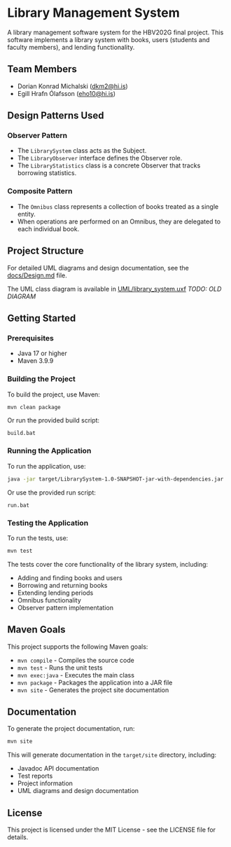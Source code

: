 # Library Management System

A library management software system for the HBV202G final project. This software implements a library system with books, users (students and faculty members), and lending functionality.

## Team Members

- Dorian Konrad Michalski (dkm2@hi.is)
- Egill Hrafn Ólafsson (eho10@hi.is)

## Design Patterns Used

### Observer Pattern

- The `LibrarySystem` class acts as the Subject.
- The `LibraryObserver` interface defines the Observer role.
- The `LibraryStatistics` class is a concrete Observer that tracks borrowing statistics.

### Composite Pattern

- The `Omnibus` class represents a collection of books treated as a single entity.
- When operations are performed on an Omnibus, they are delegated to each individual book.

## Project Structure

For detailed UML diagrams and design documentation, see the [docs/Design.md](docs/Design.md) file.

The UML class diagram is available in [UML/library_system.uxf](UML/library_system.uxf) _TODO: OLD DIAGRAM_

## Getting Started

### Prerequisites

- Java 17 or higher
- Maven 3.9.9

### Building the Project

To build the project, use Maven:

```bash
mvn clean package
```

Or run the provided build script:

```
build.bat
```

### Running the Application

To run the application, use:

```bash
java -jar target/LibrarySystem-1.0-SNAPSHOT-jar-with-dependencies.jar
```

Or use the provided run script:

```
run.bat
```

### Testing the Application

To run the tests, use:

```bash
mvn test
```

The tests cover the core functionality of the library system, including:

- Adding and finding books and users
- Borrowing and returning books
- Extending lending periods
- Omnibus functionality
- Observer pattern implementation

## Maven Goals

This project supports the following Maven goals:

- `mvn compile` - Compiles the source code
- `mvn test` - Runs the unit tests
- `mvn exec:java` - Executes the main class
- `mvn package` - Packages the application into a JAR file
- `mvn site` - Generates the project site documentation

## Documentation

To generate the project documentation, run:

```bash
mvn site
```

This will generate documentation in the `target/site` directory, including:

- Javadoc API documentation
- Test reports
- Project information
- UML diagrams and design documentation

## License

This project is licensed under the MIT License - see the LICENSE file for details.

